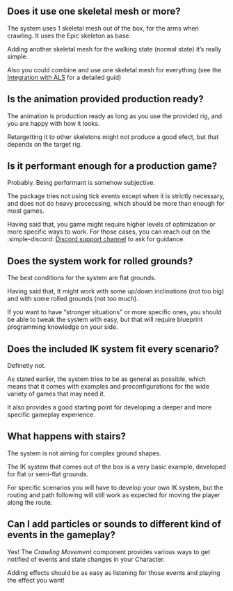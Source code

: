 ## Does it use one skeletal mesh or more?

The system uses 1 skeletal mesh out of the box, for the arms when crawling. It uses the Epic skeleton as base. 

Adding another skeletal mesh for the walking state (normal state) it’s really simple. 

Also you could combine and use one skeletal mesh for everything (see the [Integration with ALS](./setup/integrating-als-v4.md) for a detailed guid)

## Is the animation provided production ready?

The animation is production ready as long as you use the provided rig, and you are happy with how it looks.

Retargetting it to other skeletons might not produce a good efect, but that depends on the target rig.

## Is it performant enough for a production game?

Probably. Being performant is somehow subjective. 

The package tries not using tick events except when it is strictly necessary, and does not do heavy procecssing, which should be more than enough for most games.

Having said that, you game might require higher levels of optimization or more specific ways to work. For those cases, you can reach out on the :simple-discord: [Discord support channel](https://discord.com/channels/685799359308365851/685799359765676064) to ask for guidance.

## Does the system work for rolled grounds?

The best conditions for the system are flat grounds. 

Having said that, It might work with some up/down inclinations (not too big) and with some rolled grounds (not too much).

If you want to have “stronger situations” or more specific ones, you should be able to tweak the system with easy, but that will require blueprint programming knowledge on your side.

## Does the included IK system fit every scenario?

Definetly not. 

As stated earlier, the system tries to be as general as possible, which means that it comes with examples and preconfigurations for the wide variety of games that may need it. 

It also provides a good starting point for developing a deeper and more specific gameplay experience.

## What happens with stairs?

The system is not aiming for complex ground shapes.

The IK system that comes out of the box is a very basic example, developed for flat or semi-flat grounds. 

For specific scenarios you will have to develop your own IK system, but the routing and path following will still work as expected for moving the player along the route.


## Can I add particles or sounds to different kind of events in the gameplay?

Yes! The *Crawling Movement* component provides various ways to get notified of events and state changes in your Character.

Adding effects should be as easy as listening for those events and playing the effect you want!

